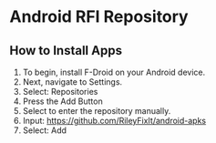 # Android RFI Repository

## How to Install Apps
1. To begin, install F-Droid on your Android device.
2. Next, navigate to Settings.
3. Select: Repositories
4. Press the Add Button
5. Select to enter the repository manually.
6. Input: https://github.com/RileyFixIt/android-apks
7. Select: Add
